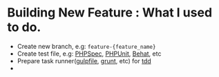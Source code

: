 # Building New Feature : What I used to do.

- Create new branch, e.g: `feature-{feature_name}`
- Create test file, e.g: [PHPSpec](), [PHPUnit](), [Behat](http://behat.org), etc
- Prepare task runner([gulpfile](http://gulpjs.com), [grunt](http://gruntjs.com), etc) for [tdd]()
- 